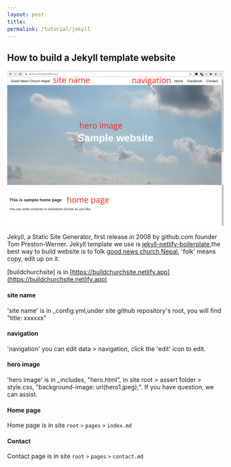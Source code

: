 ```yaml
---
layout: post
title: 
permalink: /tutorial/jekyll
---
```


## How to build a Jekyll template website

![jekyll](/tutorial/img/homepage.png)

Jekyll, a Static Site Generator, first release in 2008 by github.com founder Tom Preston-Werner. Jekyll template we use is 
[jekyll-netlify-boilerplate](https://github.com/danurbanowicz/jekyll-netlify-boilerplate),the best way to build website is to folk [good news church Nepal](https://github.com/goodnewschurchnp/jekyll-netlify-boilerplate), 'folk' means copy, edit up on it.

[buildchurchsite] is in [https://buildchurchsite.netlify.app](https://buildchurchsite.netlify.app)

#### site name

'site name' is in _config.yml,under site github repository's root, you will find "title: xxxxxx"

#### navigation

'navigation' you can edit data > navigation, click the 'edit' icon to edit.

#### hero image

'hero image' is in _includes, "hero.html", in site root > assert folder > style.css, "background-image:  url(hero1.jpeg);". If you have question, we can assist.

#### Home page

Home page is in site `root` `>` `pages` `>` `index.md`

#### Contact

Contact page is in site `root` `>` `pages` `>` `contact.md`
